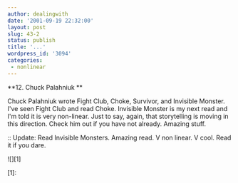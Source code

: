 ```yaml
---
author: dealingwith
date: '2001-09-19 22:32:00'
layout: post
slug: 43-2
status: publish
title: '...'
wordpress_id: '3094'
categories:
 - nonlinear
---
```


**12. Chuck Palahniuk **


Chuck Palahniuk wrote Fight Club, Choke, Survivor, and Invisible Monster. I've
seen Fight Club and read Choke. Invisible Monster is my next read and I'm told
it is very non-linear. Just to say, again, that storytelling is moving in this
direction. Check him out if you have not already. Amazing stuff.


:: Update: Read Invisible Monsters. Amazing read. V non linear. V cool. Read it
if you dare.

![][1]

   [1]:

